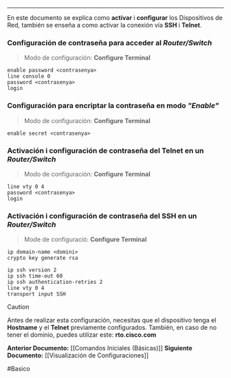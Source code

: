 ________
En este documento se explica como **activar** i **configurar** los Dispositivos de Red, también se enseña a como activar la conexión vía **SSH** i **Telnet**.

### Configuración de contraseña para acceder al *Router/Switch*

> Modo de configuración: **Configure Terminal**

```
enable password <contrasenya>
line console 0
password <contrasenya>
login
```

### Configuración para encriptar la contraseña en modo *"Enable"*

> Modo de configuración: **Configure Terminal**

```
enable secret <contrasenya>
```

### Activación i configuración de contraseña del Telnet en un *Router/Switch*

> Modo de configuración: **Configure Terminal**

```
line vty 0 4
password <contrasenya>
login
```

### Activación i configuración de contraseña del **SSH** en un *Router/Switch*

> Mode de configuració: **Configure Terminal**

```
ip domain-name <domini>
crypto key generate rsa

ip ssh version 2
ip ssh time-out 60
ip ssh authentication-retries 2
line vty 0 4
transport input SSH
```

> [!CAUTION]
> Antes de realizar esta configuración, necesitas que el dispositivo tenga el **Hostname** y el **Telnet** previamente configurados.
> También, en caso de no tener el dominio, puedes utilizar este: **rto.cisco.com**

**Anterior Documento:** [[Comandos Iniciales (Básicas)]]
**Siguiente Documento:** [[Visualización de Configuraciones]]

#Basico